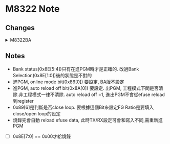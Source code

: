 # M8322 Note

## Changes
<details>
<summary>M8322BA</summary>

- [x] RPM setting is only enabled on "OOO"
- [x] disable XP1 = 0 @Shudowm mode
- [x] disable RP1 < 7 selections
- [x] 進PGM, online mode bit 不設定		
- [x] 進PGM, 0x00[7]要設為1
- [x] 0X0F[7:5]的ItemList顯示要X8
- [x] Leading angle 位置0X0F[6] -> 0x0F[4]
- [x] Alignment加圈數選項

</details>

## Notes

- Bank status(0x8E[5:4])只有在進PGM時才是正確的. 改過Bank Selection(0x8E[1:0])後的狀態是不對的
- 進PGM, online mode bit(0x86[0]) 要設定, BA版不設定
- 進PGM, auto reload off bit(0x8A[0]) 要設定. 出PGM,
    工程模式下問是否清除.非工程模式一律不清除.
    auto reload off =1, 進出PGM不會從efuse reload到register
- 0x89[6]是判斷是否close loop. 要根據這個Bit來設定FG Ratio是要填入close/open loop的設定
- 燒錄完會自動 reload efuse data, 此時TX/RX設定可會和寫入不同,需重新進PGM
- [ ] 0x8E[7:0] == 0x00才給燒錄

